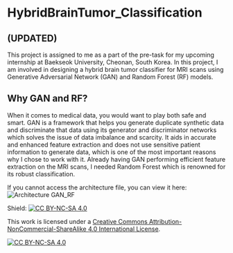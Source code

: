 # HybridBrainTumor_Classification
## (UPDATED)
This project is assigned to me as a part of the pre-task for my upcoming internship at Baekseok University, Cheonan, South Korea. In this project, I am involved in designing a hybrid brain tumor classifier for MRI scans using Generative Adversarial Network (GAN) and Random Forest (RF) models.
## Why GAN and RF?
When it comes to medical data, you would want to play both safe and smart.  GAN is a framework that helps you generate duplicate synthetic data and discriminate that data using its generator and discriminator networks which solves the issue of data imbalance and scarcity. It aids in accurate and enhanced feature extraction and does not use sensitive patient information to generate data, which is one of the most important reasons why I chose to work with it. Already having GAN performing efficient feature extraction on the MRI scans, I needed Random Forest which is renowned for its robust classification. 

If you cannot access the architecture file, you can view it here:
![Architecture GAN_RF](https://github.com/mansheelagarwal/HybridBrainTumorClassification/assets/76102724/98f60d41-2dcc-4d31-a3a5-473859b10f18)

Shield: [![CC BY-NC-SA 4.0][cc-by-nc-sa-shield]][cc-by-nc-sa]

This work is licensed under a
[Creative Commons Attribution-NonCommercial-ShareAlike 4.0 International License][cc-by-nc-sa].

[![CC BY-NC-SA 4.0][cc-by-nc-sa-image]][cc-by-nc-sa]

[cc-by-nc-sa]: http://creativecommons.org/licenses/by-nc-sa/4.0/
[cc-by-nc-sa-image]: https://licensebuttons.net/l/by-nc-sa/4.0/88x31.png
[cc-by-nc-sa-shield]: https://img.shields.io/badge/License-CC%20BY--NC--SA%204.0-lightgrey.svg

